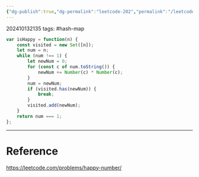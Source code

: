 ```yaml
---
{"dg-publish":true,"dg-permalink":"leetcode-202","permalink":"/leetcode-202/"}
---
```


202410132135
tags: #hash-map 

```js
var isHappy = function(n) {
	const visited = new Set([n]);
	let num = n;
	while (num !== 1) {
		let newNum = 0;
		for (const c of num.toString()) {
			newNum += Number(c) * Number(c);
		}
		num = newNum;
		if (visited.has(newNum)) {
			break;
		}
		visited.add(newNum);
	}
	return num === 1;
};
```

---
# Reference

https://leetcode.com/problems/happy-number/